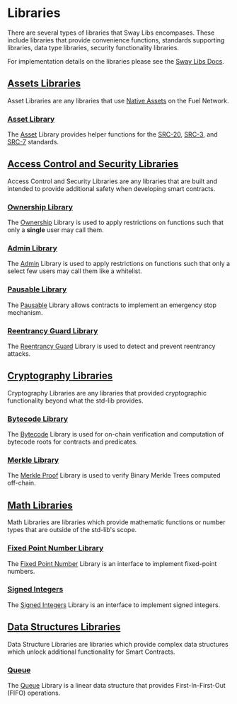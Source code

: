 # Libraries

There are several types of libraries that Sway Libs encompases. These include libraries that provide convenience functions, standards supporting libraries, data type libraries, security functionality libraries.

For implementation details on the libraries please see the [Sway Libs Docs](https://fuellabs.github.io/sway-libs/master/sway_libs/).

## [Assets Libraries](./asset_libraries.md)

Asset Libraries are any libraries that use [Native Assets](https://docs.fuel.network/docs/sway/blockchain-development/native_assets) on the Fuel Network.

### [Asset Library](./asset/index.md)

The [Asset](./asset/asset/index.md) Library provides helper functions for the [SRC-20](https://github.com/FuelLabs/sway-standards/blob/master/SRCs/src-20.md), [SRC-3](https://github.com/FuelLabs/sway-standards/blob/master/SRCs/src-3.md), and [SRC-7](https://github.com/FuelLabs/sway-standards/blob/master/SRCs/src-7.md) standards.

## [Access Control and Security Libraries](./access_security_libraries.md)

Access Control and Security Libraries are any libraries that are built and intended to provide additional safety when developing smart contracts.

### [Ownership Library](./ownership/index.md)

The [Ownership](./ownership/index.md) Library is used to apply restrictions on functions such that only a **single** user may call them.

### [Admin Library](./admin/index.md)

The [Admin](./admin/index.md) Library is used to apply restrictions on functions such that only a select few users may call them like a whitelist.

### [Pausable Library](./pausable/index.md)

The [Pausable](./pausable/index.md) Library allows contracts to implement an emergency stop mechanism.

### [Reentrancy Guard Library](./reentrancy/index.md)

The [Reentrancy Guard](./reentrancy/index.md) Library is used to detect and prevent reentrancy attacks.

## [Cryptography Libraries](./cryptography_libraries.md)

Cryptography Libraries are any libraries that provided cryptographic functionality beyond what the std-lib provides.

### [Bytecode Library](./bytecode/index.md)

The [Bytecode](./bytecode/index.md) Library is used for on-chain verification and computation of bytecode roots for contracts and predicates.

### [Merkle Library](./merkle/index.md)

The [Merkle Proof](./merkle/index.md) Library is used to verify Binary Merkle Trees computed off-chain.

## [Math Libraries](./math_libraries.md)

Math Libraries are libraries which provide mathematic functions or number types that are outside of the std-lib's scope.

### [Fixed Point Number Library](./fixed_point/index.md)

The [Fixed Point Number](./fixed_point/index.md) Library is an interface to implement fixed-point numbers.

### [Signed Integers](./signed_integers/index.md)

The [Signed Integers](./signed_integers/index.md) Library is an interface to implement signed integers.

## [Data Structures Libraries](./data_structures_libraries.md)

Data Structure Libraries are libraries which provide complex data structures which unlock additional functionality for Smart Contracts.

### [Queue](./queue/index.md)

The [Queue](./queue/index.md) Library is a linear data structure that provides First-In-First-Out (FIFO) operations.
